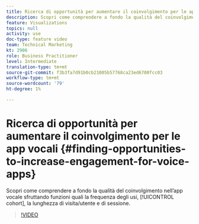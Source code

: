 ```yaml
---
title: Ricerca di opportunità per aumentare il coinvolgimento per le app vocali
description: Scopri come comprendere a fondo la qualità del coinvolgimento nell’app vocale sfruttando funzioni quali la frequenza degli usi, la coorte, le visite/utenti e le lunghezze di sessione.
feature: Visualizations
topics: null
activity: use
doc-type: feature video
team: Technical Marketing
kt: 2906
role: Business Practitioner
level: Intermediate
translation-type: tm+mt
source-git-commit: f3b3fa7d91b0cb21005b57768ca23ed6700fcc03
workflow-type: tm+mt
source-wordcount: '79'
ht-degree: 1%

---
```



# Ricerca di opportunità per aumentare il coinvolgimento per le app vocali {#finding-opportunities-to-increase-engagement-for-voice-apps}

Scopri come comprendere a fondo la qualità del coinvolgimento nell’app vocale sfruttando funzioni quali la frequenza degli usi, [!UICONTROL cohort], la lunghezza di visita/utente e di sessione.

>[!VIDEO](https://video.tv.adobe.com/v/27223/?quality=9)
